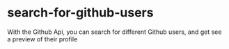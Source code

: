 # search-for-github-users
 With the Github Api, you can search for different Github users, and  get see a preview of their profile
